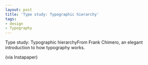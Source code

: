 ```yaml
---
layout: post
title: 'Type study: Typographic hierarchy'
tags:
- design
- Typography
---
```

Type study: Typographic hierarchyFrom Frank Chimero, an elegant introduction to how typography works.

(via Instapaper)
